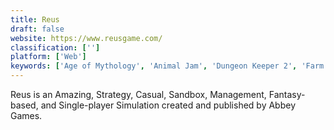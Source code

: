 ```yaml
---
title: Reus
draft: false 
website: https://www.reusgame.com/
classification: ['']
platform: ['Web']
keywords: ['Age of Mythology', 'Animal Jam', 'Dungeon Keeper 2', 'Farm Up', 'FarmVille', 'From Dust', 'Gleamville', 'Godus', 'Hay day', 'Jumpstart', 'My Free Farm', 'Pocket God', 'SimCity BuildIt', 'Space Colony', 'Spore', 'Stonehearth', 'The Deer God', 'Thrive', 'Virtual Villagers', 'Warcraft III']
---
```

Reus is an Amazing, Strategy, Casual, Sandbox, Management, Fantasy-based, and Single-player Simulation created and published by Abbey Games.